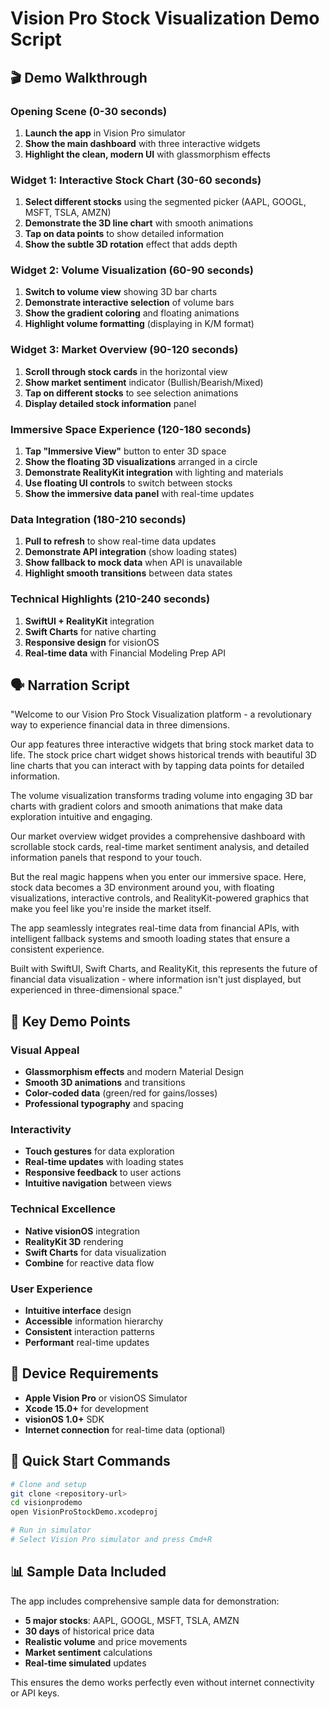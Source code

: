 # Vision Pro Stock Visualization Demo Script

## 🎬 Demo Walkthrough

### Opening Scene (0-30 seconds)
1. **Launch the app** in Vision Pro simulator
2. **Show the main dashboard** with three interactive widgets
3. **Highlight the clean, modern UI** with glassmorphism effects

### Widget 1: Interactive Stock Chart (30-60 seconds)
1. **Select different stocks** using the segmented picker (AAPL, GOOGL, MSFT, TSLA, AMZN)
2. **Demonstrate the 3D line chart** with smooth animations
3. **Tap on data points** to show detailed information
4. **Show the subtle 3D rotation** effect that adds depth

### Widget 2: Volume Visualization (60-90 seconds)
1. **Switch to volume view** showing 3D bar charts
2. **Demonstrate interactive selection** of volume bars
3. **Show the gradient coloring** and floating animations
4. **Highlight volume formatting** (displaying in K/M format)

### Widget 3: Market Overview (90-120 seconds)
1. **Scroll through stock cards** in the horizontal view
2. **Show market sentiment** indicator (Bullish/Bearish/Mixed)
3. **Tap on different stocks** to see selection animations
4. **Display detailed stock information** panel

### Immersive Space Experience (120-180 seconds)
1. **Tap "Immersive View"** button to enter 3D space
2. **Show the floating 3D visualizations** arranged in a circle
3. **Demonstrate RealityKit integration** with lighting and materials
4. **Use floating UI controls** to switch between stocks
5. **Show the immersive data panel** with real-time updates

### Data Integration (180-210 seconds)
1. **Pull to refresh** to show real-time data updates
2. **Demonstrate API integration** (show loading states)
3. **Show fallback to mock data** when API is unavailable
4. **Highlight smooth transitions** between data states

### Technical Highlights (210-240 seconds)
1. **SwiftUI + RealityKit** integration
2. **Swift Charts** for native charting
3. **Responsive design** for visionOS
4. **Real-time data** with Financial Modeling Prep API

## 🗣️ Narration Script

"Welcome to our Vision Pro Stock Visualization platform - a revolutionary way to experience financial data in three dimensions.

Our app features three interactive widgets that bring stock market data to life. The stock price chart widget shows historical trends with beautiful 3D line charts that you can interact with by tapping data points for detailed information.

The volume visualization transforms trading volume into engaging 3D bar charts with gradient colors and smooth animations that make data exploration intuitive and engaging.

Our market overview widget provides a comprehensive dashboard with scrollable stock cards, real-time market sentiment analysis, and detailed information panels that respond to your touch.

But the real magic happens when you enter our immersive space. Here, stock data becomes a 3D environment around you, with floating visualizations, interactive controls, and RealityKit-powered graphics that make you feel like you're inside the market itself.

The app seamlessly integrates real-time data from financial APIs, with intelligent fallback systems and smooth loading states that ensure a consistent experience.

Built with SwiftUI, Swift Charts, and RealityKit, this represents the future of financial data visualization - where information isn't just displayed, but experienced in three-dimensional space."

## 🎯 Key Demo Points

### Visual Appeal
- **Glassmorphism effects** and modern Material Design
- **Smooth 3D animations** and transitions
- **Color-coded data** (green/red for gains/losses)
- **Professional typography** and spacing

### Interactivity
- **Touch gestures** for data exploration
- **Real-time updates** with loading states
- **Responsive feedback** to user actions
- **Intuitive navigation** between views

### Technical Excellence
- **Native visionOS** integration
- **RealityKit 3D** rendering
- **Swift Charts** for data visualization
- **Combine** for reactive data flow

### User Experience
- **Intuitive interface** design
- **Accessible** information hierarchy
- **Consistent** interaction patterns
- **Performant** real-time updates

## 📱 Device Requirements

- **Apple Vision Pro** or visionOS Simulator
- **Xcode 15.0+** for development
- **visionOS 1.0+** SDK
- **Internet connection** for real-time data (optional)

## 🚀 Quick Start Commands

```bash
# Clone and setup
git clone <repository-url>
cd visionprodemo
open VisionProStockDemo.xcodeproj

# Run in simulator
# Select Vision Pro simulator and press Cmd+R
```

## 📊 Sample Data Included

The app includes comprehensive sample data for demonstration:
- **5 major stocks**: AAPL, GOOGL, MSFT, TSLA, AMZN
- **30 days** of historical price data
- **Realistic volume** and price movements
- **Market sentiment** calculations
- **Real-time simulated** updates

This ensures the demo works perfectly even without internet connectivity or API keys.
